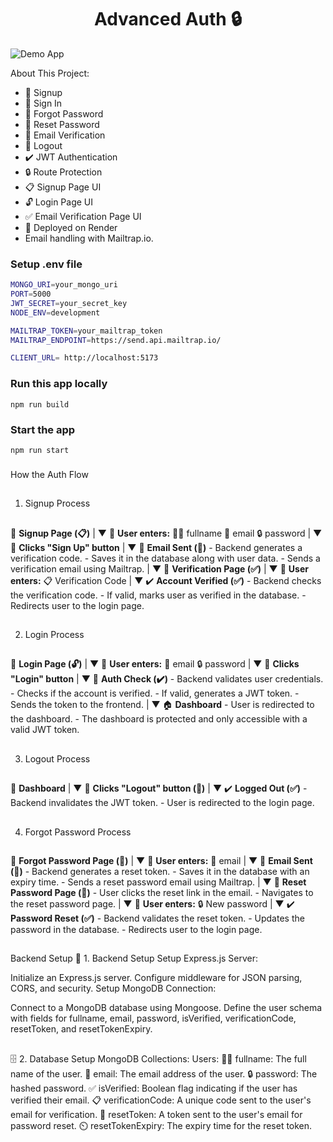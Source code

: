 <h1 align="center">Advanced Auth 🔒 </h1>

![Demo App](/frontend/public/screenshot-for-readme.png)

About This Project:

- 🔐 Signup
- 🔑 Sign In
- 🔄 Forgot Password
- 🔁 Reset Password
- 📧 Email Verification
- 🚪 Logout
- ✔️ JWT Authentication
- 🔒 Route Protection
- 📋 Signup Page UI
- 🔓 Login Page UI
- ✅ Email Verification Page UI
- 🚀 Deployed on Render
- Email handling with Mailtrap.io.
### Setup .env file

```bash
MONGO_URI=your_mongo_uri
PORT=5000
JWT_SECRET=your_secret_key
NODE_ENV=development

MAILTRAP_TOKEN=your_mailtrap_token
MAILTRAP_ENDPOINT=https://send.api.mailtrap.io/

CLIENT_URL= http://localhost:5173
```

### Run this app locally

```shell
npm run build
```

### Start the app

```shell
npm run start
```

### 
How the Auth Flow
##
1. Signup Process
##
🔲 **Signup Page (📋)**
      |
      ▼
🔄 **User enters:**
      🧑‍💻 fullname
      📧 email
      🔒 password
      |
      ▼
🔺 **Clicks "Sign Up" button**
      |
      ▼
🔵 **Email Sent (📧)** 
      - Backend generates a verification code.
      - Saves it in the database along with user data.
      - Sends a verification email using Mailtrap.
      |
      ▼
🔲 **Verification Page (✅)**
      |
      ▼
🔄 **User enters:**
      📋 Verification Code
      |
      ▼
✔️ **Account Verified (✅)** 
      - Backend checks the verification code.
      - If valid, marks user as verified in the database.
      - Redirects user to the login page.
##
2. Login Process
##
🔲 **Login Page (🔓)**
      |
      ▼
🔄 **User enters:**
      📧 email
      🔒 password
      |
      ▼
🔺 **Clicks "Login" button**
      |
      ▼
🔵 **Auth Check (✔️)**
      - Backend validates user credentials.
      - Checks if the account is verified.
      - If valid, generates a JWT token.
      - Sends the token to the frontend.
      |
      ▼
🏠 **Dashboard**
      - User is redirected to the dashboard.
      - The dashboard is protected and only accessible with a valid JWT token.
##
3. Logout Process
##
🔲 **Dashboard**
      |
      ▼
🔺 **Clicks "Logout" button (🚪)**
      |
      ▼
✔️ **Logged Out (✅)**
      - Backend invalidates the JWT token.
      - User is redirected to the login page.
##
4. Forgot Password Process
##
🔲 **Forgot Password Page (🔄)**
      |
      ▼
🔄 **User enters:**
      📧 email
      |
      ▼
🔵 **Email Sent (📧)**
      - Backend generates a reset token.
      - Saves it in the database with an expiry time.
      - Sends a reset password email using Mailtrap.
      |
      ▼
🔲 **Reset Password Page (🔁)**
      - User clicks the reset link in the email.
      - Navigates to the reset password page.
      |
      ▼
🔄 **User enters:**
      🔒 New password
      |
      ▼
✔️ **Password Reset (✅)**
      - Backend validates the reset token.
      - Updates the password in the database.
      - Redirects user to the login page.
##
Backend Setup
🔧 1. Backend Setup
Setup Express.js Server:

Initialize an Express.js server.
Configure middleware for JSON parsing, CORS, and security.
Setup MongoDB Connection:

Connect to a MongoDB database using Mongoose.
Define the user schema with fields for fullname, email, password, isVerified, verificationCode, resetToken, and resetTokenExpiry.
##
🗄️ 2. Database Setup
MongoDB Collections:
Users:
🧑‍💻 fullname: The full name of the user.
📧 email: The email address of the user.
🔒 password: The hashed password.
✅ isVerified: Boolean flag indicating if the user has verified their email.
📋 verificationCode: A unique code sent to the user's email for verification.
🔄 resetToken: A token sent to the user's email for password reset.
⏲️ resetTokenExpiry: The expiry time for the reset token.
